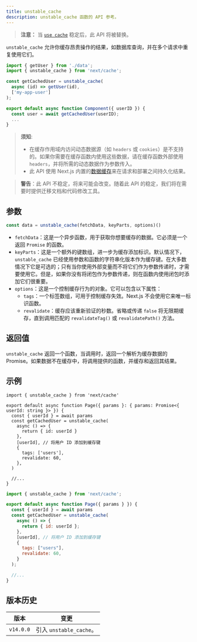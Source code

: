 ```yaml
---
title: unstable_cache
description: unstable_cache 函数的 API 参考。
---
```


> **注意：** 当 [`use cache`](/docs/nextjs-cn/app/api-reference/directives/use-cache) 稳定后，此 API 将被替换。

`unstable_cache` 允许你缓存昂贵操作的结果，如数据库查询，并在多个请求中重复使用它们。

```jsx
import { getUser } from './data';
import { unstable_cache } from 'next/cache';

const getCachedUser = unstable_cache(
  async (id) => getUser(id),
  ['my-app-user']
);

export default async function Component({ userID }) {
  const user = await getCachedUser(userID);
  ...
}
```

> **须知**:
>
> - 在缓存作用域内访问动态数据源（如 `headers` 或 `cookies`）是不支持的。如果你需要在缓存函数内使用这些数据，请在缓存函数外部使用 `headers`，并将所需的动态数据作为参数传入。
> - 此 API 使用 Next.js 内置的[数据缓存](/docs/nextjs-cn/app/deep-dive/caching#data-cache)来在请求和部署之间持久化结果。

> **警告**：此 API 不稳定，将来可能会改变。随着此 API 的稳定，我们将在需要时提供迁移文档和代码修改工具。

## 参数

```jsx
const data = unstable_cache(fetchData, keyParts, options)()
```

- `fetchData`：这是一个异步函数，用于获取你想要缓存的数据。它必须是一个返回 `Promise` 的函数。
- `keyParts`：这是一个额外的键数组，进一步为缓存添加标识。默认情况下，`unstable_cache` 已经使用参数和函数的字符串化版本作为缓存键。在大多数情况下它是可选的；只有当你使用外部变量而不将它们作为参数传递时，才需要使用它。但是，如果你没有将闭包作为参数传递，则在函数内使用闭包时添加它们很重要。
- `options`：这是一个控制缓存行为的对象。它可以包含以下属性：
  - `tags`：一个标签数组，可用于控制缓存失效。Next.js 不会使用它来唯一标识函数。
  - `revalidate`：缓存应该重新验证的秒数。省略或传递 `false` 将无限期缓存，直到调用匹配的 `revalidateTag()` 或 `revalidatePath()` 方法。

## 返回值

`unstable_cache` 返回一个函数，当调用时，返回一个解析为缓存数据的 Promise。如果数据不在缓存中，将调用提供的函数，并缓存和返回其结果。

## 示例

```tsx switcher
import { unstable_cache } from 'next/cache'

export default async function Page({ params }: { params: Promise<{ userId: string }> }) {
  const { userId } = await params
  const getCachedUser = unstable_cache(
    async () => {
      return { id: userId }
    },
    [userId], // 将用户 ID 添加到缓存键
    {
      tags: ['users'],
      revalidate: 60,
    },
  )

  //...
}
```

```jsx switcher
import { unstable_cache } from 'next/cache';

export default async function Page({ params } }) {
  const { userId } = await params
  const getCachedUser = unstable_cache(
    async () => {
      return { id: userId };
    },
    [userId], // 将用户 ID 添加到缓存键
    {
      tags: ["users"],
      revalidate: 60,
    }
  );

  //...
}
```

## 版本历史

| 版本      | 变更                    |
| --------- | ----------------------- |
| `v14.0.0` | 引入 `unstable_cache`。 |
